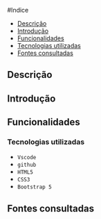 #Indice

* [Descrição](#descri%C3%A7%C3%A3o)  
* [Introdução](#introdu%C3%A7%C3%A3o)  
* [Funcionalidades](#funcionalidades)  
* [Tecnologias utilizadas](#tecnologias-utilizadas)  
* [Fontes consultadas](#fontes-consultadas)

## Descrição

## Introdução

## Funcionalidades

### Tecnologias utilizadas


* ``Vscode`` 
* ``github`` 
* ``HTML5``
* ``CSS3``
* ``Bootstrap 5``

## Fontes consultadas

